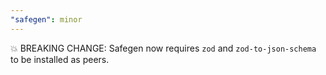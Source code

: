 ```yaml
---
"safegen": minor
---
```


💥 BREAKING CHANGE: Safegen now requires `zod` and `zod-to-json-schema` to be installed as peers.
